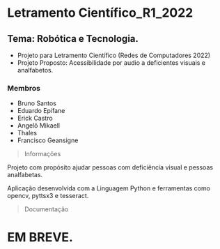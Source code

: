 # Letramento Científico_R1_2022
## Tema: Robótica e Tecnologia.

* Projeto para Letramento Científico (Redes de Computadores 2022)
* Projeto Proposto: Acessibilidade por audio a deficientes visuais e analfabetos.

### Membros

- Bruno Santos
- Eduardo Epifane
- Erick Castro
- Angelô Mikaell
- Thales
- Francisco Geansigne

> Informações

Projeto com propósito ajudar pessoas com deficiência visual e pessoas analfabetas.

Aplicação desenvolvida com a Linguagem Python e ferramentas como opencv, pyttsx3 e tesseract.

> Documentação
# EM BREVE.
